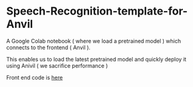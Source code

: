 # Speech-Recognition-template-for-Anvil
A Google Colab notebook ( where we load a pretrained model ) which connects to the frontend ( Anvil ).

This enables us to load the latest pretrained model and quickly deploy it using Anivil ( we sacrifice performance )

Front end code is [here](https://anvil.works/build#clone:KQR4L27JNHKZKUBL=SWANQO3SON2QPFMWZOWZBSMG)
